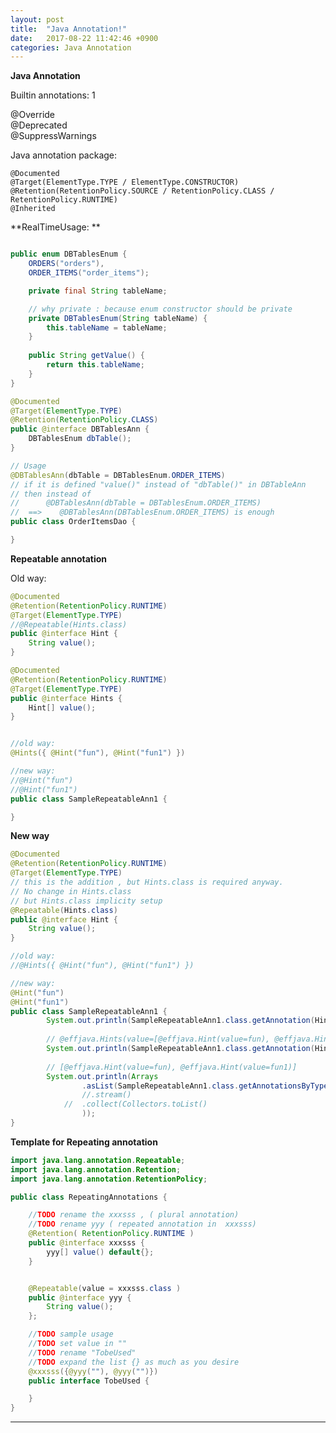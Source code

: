 ```yaml
---
layout: post
title:  "Java Annotation!"
date:   2017-08-22 11:42:46 +0900
categories: Java Annotation
---
```



**Java Annotation**

Builtin annotations:  1

@Override  
@Deprecated    
@SuppressWarnings  

Java annotation package:  

    @Documented  
    @Target(ElementType.TYPE / ElementType.CONSTRUCTOR)
    @Retention(RetentionPolicy.SOURCE / RetentionPolicy.CLASS / RetentionPolicy.RUNTIME)  
    @Inherited  

**RealTimeUsage: **

```java

public enum DBTablesEnum {
    ORDERS("orders"),
    ORDER_ITEMS("order_items");

    private final String tableName;

    // why private : because enum constructor should be private
    private DBTablesEnum(String tableName) {
        this.tableName = tableName;
    }
    
    public String getValue() {
    	return this.tableName;
    }
}

@Documented
@Target(ElementType.TYPE)
@Retention(RetentionPolicy.CLASS)
public @interface DBTablesAnn {
    DBTablesEnum dbTable();
}

// Usage
@DBTablesAnn(dbTable = DBTablesEnum.ORDER_ITEMS) 
// if it is defined "value()" instead of "dbTable()" in DBTableAnn
// then instead of 
//      @DBTablesAnn(dbTable = DBTablesEnum.ORDER_ITEMS) 
//  ==>    @DBTablesAnn(DBTablesEnum.ORDER_ITEMS) is enough
public class OrderItemsDao {

}

```
**Repeatable annotation**

Old way:

```java
@Documented
@Retention(RetentionPolicy.RUNTIME)
@Target(ElementType.TYPE)
//@Repeatable(Hints.class)
public @interface Hint {
	String value();
}

@Documented
@Retention(RetentionPolicy.RUNTIME)
@Target(ElementType.TYPE)
public @interface Hints {
	Hint[] value();
}


//old way: 
@Hints({ @Hint("fun"), @Hint("fun1") })

//new way: 
//@Hint("fun")
//@Hint("fun1")
public class SampleRepeatableAnn1 {

}

```   


**New way**

```java
@Documented
@Retention(RetentionPolicy.RUNTIME)
@Target(ElementType.TYPE)
// this is the addition , but Hints.class is required anyway. 
// No change in Hints.class
// but Hints.class implicity setup 
@Repeatable(Hints.class) 
public @interface Hint {
	String value();
}

//old way: 
//@Hints({ @Hint("fun"), @Hint("fun1") })

//new way: 
@Hint("fun")
@Hint("fun1")
public class SampleRepeatableAnn1 {
		System.out.println(SampleRepeatableAnn1.class.getAnnotation(Hint.class)); // null
		
		// @effjava.Hints(value=[@effjava.Hint(value=fun), @effjava.Hint(value=fun1)])
		System.out.println(SampleRepeatableAnn1.class.getAnnotation(Hints.class)); 
		
		// [@effjava.Hint(value=fun), @effjava.Hint(value=fun1)]
		System.out.println(Arrays
				.asList(SampleRepeatableAnn1.class.getAnnotationsByType(Hint.class)
				//.stream()
			//	.collect(Collectors.toList()
				)); 
}
```

**Template for Repeating annotation**

```java
import java.lang.annotation.Repeatable;
import java.lang.annotation.Retention;
import java.lang.annotation.RetentionPolicy;

public class RepeatingAnnotations {

    //TODO rename the xxxsss , ( plural annotation)
    //TODO rename yyy ( repeated annotation in  xxxsss)
    @Retention( RetentionPolicy.RUNTIME )
    public @interface xxxsss {
        yyy[] value() default{};
    }


    @Repeatable(value = xxxsss.class )
    public @interface yyy {
        String value();
    };

    //TODO sample usage
    //TODO set value in ""
    //TODO rename "TobeUsed"
    //TODO expand the list {} as much as you desire
    @xxxsss({@yyy(""), @yyy("")})
    public interface TobeUsed {

    }
}
```


---------------------------



[jekyll-docs]: https://jekyllrb.com/docs/home
[jekyll-gh]:   https://github.com/jekyll/jekyll
[jekyll-talk]: https://talk.jekyllrb.com/

